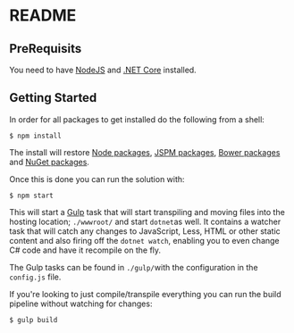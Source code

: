 # README

## PreRequisits

You need to have [NodeJS](https://nodejs.org/en/) and [.NET Core](https://www.microsoft.com/net/download/core) installed.

## Getting Started

In order for all packages to get installed do the following from a shell:

```shell
$ npm install
```

The install will restore [Node packages](https://www.npmjs.com), [JSPM packages](http://jspm.io), [Bower packages](https://bower.io) and [NuGet packages](https://www.nuget.org).

Once this is done you can run the solution with:

```shell
$ npm start
```

This will start a [Gulp](http://gulpjs.com) task that will start transpiling and moving files into the hosting location; `./wwwroot/` and start `dotnet`as well. 
It contains a watcher task that will catch any changes to JavaScript, Less, HTML or other static content and also firing off the `dotnet watch`, enabling you to even change C# code and have it recompile on the fly.

The Gulp tasks can be found in `./gulp/`with the configuration in the `config.js` file.

If you're looking to just compile/transpile everything you can run the build pipeline without watching for changes:

```shell
$ gulp build
```
